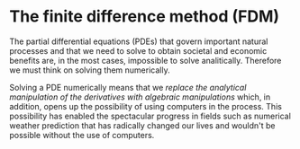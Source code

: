 # The finite difference method (FDM)

The partial differential equations (PDEs) that govern important natural processes and that we need to solve to obtain societal and economic benefits are, in the most cases, impossible to solve analitically. Therefore we must think on solving them numerically.

Solving a PDE numerically means that we *replace the analytical manipulation of the derivatives with algebraic manipulations* which, in addition, opens up the possibility of using computers in the process. This possibility has enabled the spectacular progress in fields such as numerical weather prediction that has radically changed our lives and wouldn't be possible without the use of computers.